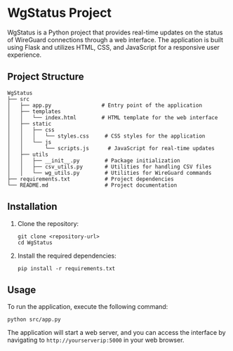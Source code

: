 # WgStatus Project

WgStatus is a Python project that provides real-time updates on the status of WireGuard connections through a web interface. The application is built using Flask and utilizes HTML, CSS, and JavaScript for a responsive user experience.

## Project Structure

```
WgStatus
├── src
│   ├── app.py                # Entry point of the application
│   ├── templates
│   │   └── index.html        # HTML template for the web interface
│   ├── static
│   │   ├── css
│   │   │   └── styles.css     # CSS styles for the application
│   │   └── js
│   │       └── scripts.js      # JavaScript for real-time updates
│   ├── utils
│   │   ├── __init__.py        # Package initialization
│   │   ├── csv_utils.py       # Utilities for handling CSV files
│   │   └── wg_utils.py        # Utilities for WireGuard commands
├── requirements.txt           # Project dependencies
└── README.md                  # Project documentation
```

## Installation

1. Clone the repository:
   ```
   git clone <repository-url>
   cd WgStatus
   ```

2. Install the required dependencies:
   ```
   pip install -r requirements.txt
   ```

## Usage

To run the application, execute the following command:
```
python src/app.py
```

The application will start a web server, and you can access the interface by navigating to `http://yourserverip:5000` in your web browser.